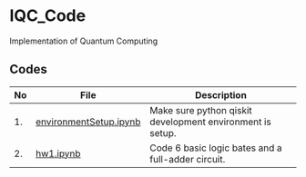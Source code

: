 # IQC_Code

Implementation of Quantum Computing

## Codes

| No  | File                                                                                                        | Description                                               |
| --- | ----------------------------------------------------------------------------------------------------------- | --------------------------------------------------------- |
| 1.  | [environmentSetup.ipynb](https://github.com/belongtothenight/IQC_Code/blob/main/src/environmentSetup.ipynb) | Make sure python qiskit development environment is setup. |
| 2.  | [hw1.ipynb](https://github.com/belongtothenight/IQC_Code/blob/main/src/hw1.ipynb)                           | Code 6 basic logic bates and a full-adder circuit.        |
